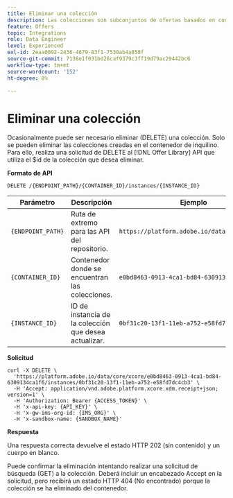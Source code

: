 ```yaml
---
title: Eliminar una colección
description: Las colecciones son subconjuntos de ofertas basados en condiciones predefinidas definidas definidas por un especialista en marketing, como la categoría de la oferta.
feature: Offers
topic: Integrations
role: Data Engineer
level: Experienced
exl-id: 2eaa0092-2436-4679-83f1-7530ab4a858f
source-git-commit: 7138e1f031bd26caf9379c3ff19d79ac29442bc6
workflow-type: tm+mt
source-wordcount: '152'
ht-degree: 8%

---
```


# Eliminar una colección

Ocasionalmente puede ser necesario eliminar (DELETE) una colección. Solo se pueden eliminar las colecciones creadas en el contenedor de inquilino. Para ello, realiza una solicitud de DELETE al [!DNL Offer Library] API que utiliza el $id de la colección que desea eliminar.

**Formato de API**

```http
DELETE /{ENDPOINT_PATH}/{CONTAINER_ID}/instances/{INSTANCE_ID}
```

| Parámetro | Descripción | Ejemplo |
| --------- | ----------- | ------- |
| `{ENDPOINT_PATH}` | Ruta de extremo para las API del repositorio. | `https://platform.adobe.io/data/core/xcore/` |
| `{CONTAINER_ID}` | Contenedor donde se encuentran las colecciones. | `e0bd8463-0913-4ca1-bd84-6309134ca1f6` |
| `{INSTANCE_ID}` | ID de instancia de la colección que desea actualizar. | `0bf31c20-13f1-11eb-a752-e58fd7dc4cb3` |

**Solicitud**

```shell
curl -X DELETE \
  'https://platform.adobe.io/data/core/xcore/e0bd8463-0913-4ca1-bd84-6309134ca1f6/instances/0bf31c20-13f1-11eb-a752-e58fd7dc4cb3' \
  -H 'Accept: application/vnd.adobe.platform.xcore.xdm.receipt+json; version=1' \
  -H 'Authorization: Bearer {ACCESS_TOKEN}' \
  -H 'x-api-key: {API_KEY}' \
  -H 'x-gw-ims-org-id: {IMS_ORG}' \
  -H 'x-sandbox-name: {SANDBOX_NAME}'
```

**Respuesta**

Una respuesta correcta devuelve el estado HTTP 202 (sin contenido) y un cuerpo en blanco.

Puede confirmar la eliminación intentando realizar una solicitud de búsqueda (GET) a la colección. Deberá incluir un encabezado Accept en la solicitud, pero recibirá un estado HTTP 404 (No encontrado) porque la colección se ha eliminado del contenedor.
